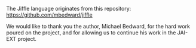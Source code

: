 The Jiffle language originates from this repository:
https://github.com/mbedward/jiffle

We would like to thank you the author, Michael Bedward, for the hard work poured on the project,
and for allowing us to continue his work in the JAI-EXT project.
